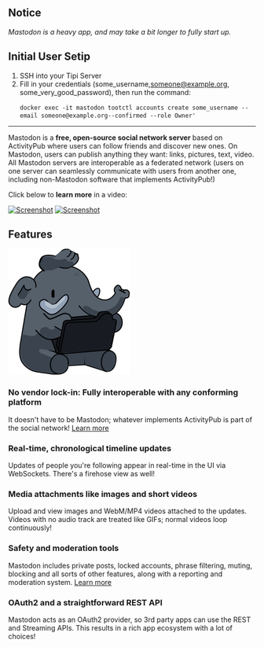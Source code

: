 ## Notice

*Mastodon is a heavy app, and may take a bit longer to fully start up.*

## Initial User Setip
1. SSH into your Tipi Server
2. Fill in your credentials (some_username,someone@example.org, some_very_good_password), then run the command: 
    ``` 
    docker exec -it mastodon tootctl accounts create some_username --email someone@example.org--confirmed --role Owner' 
    ```


---
Mastodon is a **free, open-source social network server** based on ActivityPub where users can follow friends and discover new ones. On Mastodon, users can publish anything they want: links, pictures, text, video. All Mastodon servers are interoperable as a federated network (users on one server can seamlessly communicate with users from another one, including non-Mastodon software that implements ActivityPub!)

Click below to **learn more** in a video:

 [![Screenshot](https://camo.githubusercontent.com/d34a13f7f5e15d1ae46d5920f85973f19e1238adae8cbba5989e71b273179f37/68747470733a2f2f626c6f672e6a6f696e6d6173746f646f6e2e6f72672f323031382f30362f7768792d61637469766974797075622d69732d7468652d6675747572652f657a6769662d322d363066316230303430332e676966)](https://www.youtube.com/watch?v=IPSbNdBmWKE) [![Screenshot](https://camo.githubusercontent.com/d34a13f7f5e15d1ae46d5920f85973f19e1238adae8cbba5989e71b273179f37/68747470733a2f2f626c6f672e6a6f696e6d6173746f646f6e2e6f72672f323031382f30362f7768792d61637469766974797075622d69732d7468652d6675747572652f657a6769662d322d363066316230303430332e676966)](https://www.youtube.com/watch?v=IPSbNdBmWKE)[](https://www.youtube.com/watch?v=IPSbNdBmWKE)

## Features

[![](https://github.com/mastodon/mastodon/raw/main/app/javascript/images/elephant_ui_working.svg?raw=true)](https://github.com/mastodon/mastodon/blob/main/app/javascript/images/elephant_ui_working.svg?raw=true)

### No vendor lock-in: Fully interoperable with any conforming platform

It doesn't have to be Mastodon; whatever implements ActivityPub is part of the social network! [Learn more](https://blog.joinmastodon.org/2018/06/why-activitypub-is-the-future/)

### Real-time, chronological timeline updates

Updates of people you're following appear in real-time in the UI via WebSockets. There's a firehose view as well!

### Media attachments like images and short videos

Upload and view images and WebM/MP4 videos attached to the updates. Videos with no audio track are treated like GIFs; normal videos loop continuously!

### Safety and moderation tools

Mastodon includes private posts, locked accounts, phrase filtering, muting, blocking and all sorts of other features, along with a reporting and moderation system. [Learn more](https://blog.joinmastodon.org/2018/07/cage-the-mastodon/)

### OAuth2 and a straightforward REST API

Mastodon acts as an OAuth2 provider, so 3rd party apps can use the REST and Streaming APIs. This results in a rich app ecosystem with a lot of choices!